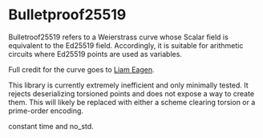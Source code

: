 # Bulletproof25519

Bulletroof25519 refers to a Weierstrass curve whose Scalar field is equivalent
to the Ed25519 field. Accordingly, it is suitable for arithmetic circuits where
Ed25519 points are used as variables.

Full credit for the curve goes to [Liam Eagen](https://github.com/Liam-Eagen).

This library is currently extremely inefficient and only minimally tested.
It rejects deserializing torsioned points and does not expose a way to create
them. This will likely be replaced with either a scheme clearing torsion or a
prime-order encoding.

constant time and no_std.
